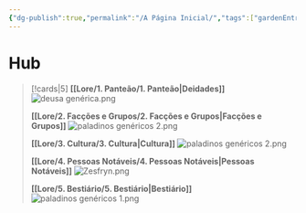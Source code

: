 ```yaml
---
{"dg-publish":true,"permalink":"/A Página Inicial/","tags":["gardenEntry"],"updated":"2025-06-23T21:26:53.262-03:00"}
---
```


# Hub
>[!cards|5]
>**[[Lore/1. Panteão/1. Panteão\|Deidades]]**
>![deusa genérica.png](/img/user/Recursos/Imagens/deusa%20gen%C3%A9rica.png)
>
>**[[Lore/2. Facções e Grupos/2. Facções e Grupos\|Facções e Grupos]]**
>![paladinos genéricos 2.png](/img/user/Recursos/Imagens/paladinos%20gen%C3%A9ricos%202.png)
>
>**[[Lore/3. Cultura/3. Cultura\|Cultura]]**
>![paladinos genéricos 2.png](/img/user/Recursos/Imagens/paladinos%20gen%C3%A9ricos%202.png)
>
>**[[Lore/4. Pessoas Notáveis/4. Pessoas Notáveis\|Pessoas Notáveis]]**
>![Zesfryn.png](/img/user/Recursos/Imagens/Zesfryn.png)
>
>
>
>**[[Lore/5. Bestiário/5. Bestiário\|Bestiário]]**
>![paladinos genéricos 1.png](/img/user/Recursos/Imagens/paladinos%20gen%C3%A9ricos%201.png)
>
>